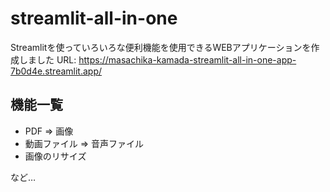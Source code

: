 # streamlit-all-in-one

Streamlitを使っていろいろな便利機能を使用できるWEBアプリケーションを作成しました
URL: https://masachika-kamada-streamlit-all-in-one-app-7b0d4e.streamlit.app/

## 機能一覧

- PDF ⇒ 画像
- 動画ファイル ⇒ 音声ファイル
- 画像のリサイズ

など…
